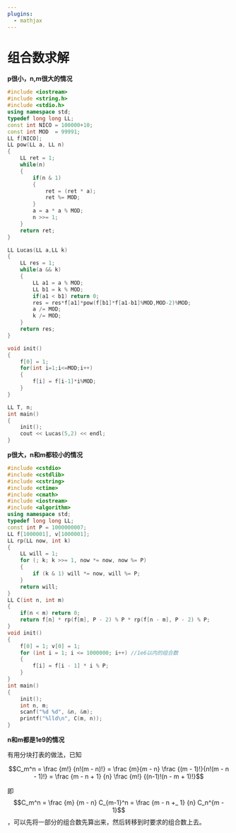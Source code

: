 ```yaml
---
plugins:
  - mathjax
---
```


# 组合数求解

**p很小，n,m很大的情况**

```cpp
#include <iostream>  
#include <string.h>  
#include <stdio.h>  
using namespace std;  
typedef long long LL;
const int NICO = 100000+10;
const int MOD  = 99991;
LL f[NICO];  
LL pow(LL a, LL n)
{
    LL ret = 1;
    while(n)
    {
        if(n & 1)
        {
            ret = (ret * a);
            ret %= MOD;
        }
        a = a * a % MOD;
        n >>= 1;
    }
    return ret;
}

LL Lucas(LL a,LL k) 
{  
    LL res = 1;  
    while(a && k)  
    {  
        LL a1 = a % MOD;
        LL b1 = k % MOD;  
        if(a1 < b1) return 0;
        res = res*f[a1]*pow(f[b1]*f[a1-b1]%MOD,MOD-2)%MOD;
        a /= MOD;  
        k /= MOD;  
    }  
    return res;  
}  

void init()  
{  
    f[0] = 1;  
    for(int i=1;i<=MOD;i++) 
    { 
        f[i] = f[i-1]*i%MOD;    
    }
}  

LL T, n;
int main()  
{  
    init();
    cout << Lucas(5,2) << endl;
}
```

**p很大，n和m都较小的情况**

```cpp
#include <cstdio>
#include <cstdlib>
#include <cstring>
#include <ctime>
#include <cmath>
#include <iostream>
#include <algorithm>
using namespace std;
typedef long long LL;
const int P = 1000000007;
LL f[1000001], v[1000001];
LL rp(LL now, int k) 
{
    LL will = 1;
    for (; k; k >>= 1, now *= now, now %= P) 
    {
        if (k & 1) will *= now, will %= P;
    }
    return will;
}
LL C(int n, int m) 
{
    if(n < m) return 0;
    return f[n] * rp(f[m], P - 2) % P * rp(f[n - m], P - 2) % P;
}
void init()
{
    f[0] = 1; v[0] = 1;
    for (int i = 1; i <= 1000000; i++) //1e6以内的组合数
    {
        f[i] = f[i - 1] * i % P;
    }
}
int main() 
{
    init();
    int n, m;
    scanf("%d %d", &n, &m);
    printf("%lld\n", C(m, n));
}
```

**n和m都是1e9的情况**

有用分块打表的做法，已知

$$C_m^n = \frac {m!} {n!(m - n)!} = \frac {m}{m - n} \frac {(m - 1)!}{n!(m - n - 1)!} = \frac {m - n + 1} {n} \frac {m!} {(n-1)!(n - m + 1)!}$$

即 $$C_m^n = \frac {m} {m - n} C_{m-1}^n = \frac {m - n +_ 1} {n} C_n^{m - 1}$$，可以先将一部分的组合数先算出来，然后转移到时要求的组合数上去。

